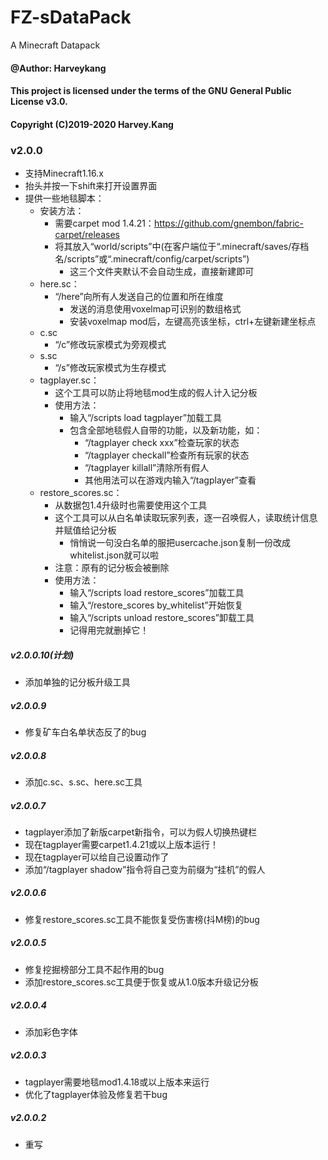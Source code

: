# FZ-sDataPack
A Minecraft Datapack
#### @Author: Harveykang

#### This project is licensed under the terms of the GNU General Public License v3.0.
#### Copyright (C)2019-2020 Harvey.Kang

### v2.0.0
- 支持Minecraft1.16.x
- 抬头并按一下shift来打开设置界面
- 提供一些地毯脚本：
	- 安装方法：
		- 需要carpet mod 1.4.21：https://github.com/gnembon/fabric-carpet/releases
		- 将其放入“world/scripts”中(在客户端位于“.minecraft/saves/存档名/scripts”或“.minecraft/config/carpet/scripts”)
			- 这三个文件夹默认不会自动生成，直接新建即可
	- here.sc：
		- “/here”向所有人发送自己的位置和所在维度
			- 发送的消息使用voxelmap可识别的数组格式
			- 安装voxelmap mod后，左键高亮该坐标，ctrl+左键新建坐标点
	- c.sc
		- “/c”修改玩家模式为旁观模式
	- s.sc
		- “/s”修改玩家模式为生存模式
	- tagplayer.sc：
		- 这个工具可以防止将地毯mod生成的假人计入记分板
		- 使用方法：
			- 输入“/scripts load tagplayer”加载工具
			- 包含全部地毯假人自带的功能，以及新功能，如：
				- “/tagplayer check xxx”检查玩家的状态
				- “/tagplayer checkall”检查所有玩家的状态
				- “/tagplayer killall”清除所有假人
				- 其他用法可以在游戏内输入“/tagplayer”查看
	- restore_scores.sc：
		- 从数据包1.4升级时也需要使用这个工具
		- 这个工具可以从白名单读取玩家列表，逐一召唤假人，读取统计信息并赋值给记分板
			- 悄悄说一句没白名单的服把usercache.json复制一份改成whitelist.json就可以啦
		- 注意：原有的记分板会被删除
		- 使用方法：
			- 输入“/scripts load restore_scores”加载工具
			- 输入“/restore_scores by_whitelist”开始恢复
			- 输入“/scripts unload restore_scores”卸载工具
			- 记得用完就删掉它！
##### v2.0.0.10(计划)
- 添加单独的记分板升级工具
##### v2.0.0.9
- 修复矿车白名单状态反了的bug
##### v2.0.0.8
- 添加c.sc、s.sc、here.sc工具
##### v2.0.0.7
- tagplayer添加了新版carpet新指令，可以为假人切换热键栏
- 现在tagplayer需要carpet1.4.21或以上版本运行！
- 现在tagplayer可以给自己设置动作了
- 添加“/tagplayer shadow”指令将自己变为前缀为“挂机”的假人
##### v2.0.0.6
- 修复restore_scores.sc工具不能恢复受伤害榜(抖M榜)的bug
##### v2.0.0.5
- 修复挖掘榜部分工具不起作用的bug
- 添加restore_scores.sc工具便于恢复或从1.0版本升级记分板
##### v2.0.0.4
- 添加彩色字体
##### v2.0.0.3
- tagplayer需要地毯mod1.4.18或以上版本来运行
- 优化了tagplayer体验及修复若干bug
##### v2.0.0.2
- 重写